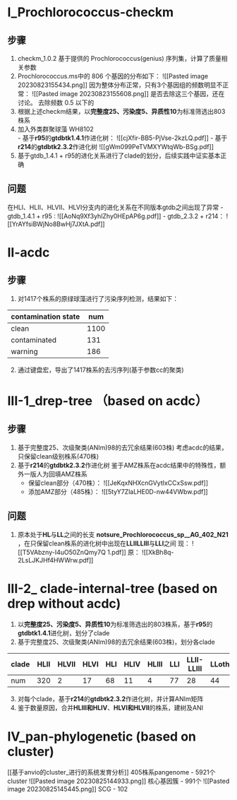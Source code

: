# I_Prochlorococcus-checkm
## 步骤
1. checkm_1.0.2 基于提供的 Prochlorococcus(genius) 序列集，计算了质量相关参数
2. Prochlorococcus.ms中的 806 个基因的分布如下：
   ![[Pasted image 20230823155434.png]]
   因为整体分布正常，只有3个基因组的频数明显不正常：
   ![[Pasted image 20230823155608.png]]
   是否去除这三个基因，还在讨论。
   去除频数 0.5 以下的
1. 根据上述checkm结果，以**完整度25、污染度5、异质性10**为标准筛选出803株系
2. 加入外类群聚球藻 WH8102  
       - 基于**r95**的**gtdbtk1.4.1**作进化树：
	      ![[cjXfir-BB5-PjVse-2kzLQ.pdf]]
       - 基于**r214**的**gtdbtk2.3.2**作进化树
	      ![[gWm099PeTVMXYWtqWb-BSg.pdf]]
5. 基于gtdb_1.4.1 + r95的进化关系进行了clade的划分，后续实践中证实基本正确

## 问题
在HLI、HLII、HLVII、HLVI分支内的进化关系在不同版本gtdb之间出现了异常
	- gtdb_1.4.1 + r95 :
		![[AoNq9Xf3yhlZhy0HEpAP6g.pdf]]
	- gtdb_2.3.2 + r214：
		![[YrAYfsiBWjNo8BwHj7JXtA.pdf]]

# II-acdc
## 步骤
1. 对1417个株系的原绿球藻进行了污染序列检测，结果如下：

| contamination state | num  |
|---------------------|------|
| clean               | 1100 |
| contaminated        | 131  |
| warning             | 186  |
2. 通过键盘宏，导出了1417株系的去污序列(基于参数cc的聚类)

# III-1_drep-tree （based on acdc）
## 步骤
1. 基于完整度25、次级聚类(ANIm)98的去冗余结果(603株)
   考虑acdc的结果，只保留clean级别株系(470株)
2. 基于**r214**的**gtdbtk2.3.2**作进化树
   鉴于AMZ株系在acdc结果中的特殊性，额外一版人为回填AMZ株系
	- 保留clean部分（470株）：
		![[JeKqxNHXcnGVytIxCCxSsw.pdf]]
	- 添加AMZ部分（485株）：
		![[5tyY7ZlaLHE0D-nw44VWbw.pdf]]
## 问题
1. 原本处于**HL**与**LL**之间的长支 **notsure_Prochlorococcus_sp__AG_402_N21** ，在只保留clean株系的进化树中出现在**LLIILLIII**与**LLI**之间
	现：
		![[T5VAbzny-I4uO50ZnQmy7Q 1.pdf]]
	原：
		![[XkBh8q-2LsLJKJHf4HWWrw.pdf]]
# III-2_ clade-internal-tree  (based on drep without acdc)
1. 以**完整度25、污染度5、异质性10**为标准筛选出的803株系，基于**r95**的**gtdbtk1.4.1**进化树，划分了clade
2. 基于完整度25、次级聚类(ANIm)98的去冗余结果(603株)，划分各clade

| clade | HLII | HLVII | HLVI | HLI | HLIV | HLIII | LLI | LLII-LLIII | LLother | LLIV | AMZ |
| ----- | ---- | ----- | ---- | --- | ---- | ----- | --- | ---------- | ------- | ---- | --- |
| num   | 320  | 2     | 17   | 68  | 11   | 4     | 77  | 28         | 44      | 14   | 15  |

3. 对每个clade，基于**r214**的**gtdbtk2.3.2**作进化树，并计算ANIm矩阵
4. 鉴于数量原因，合并**HLIII和HLIV**、**HLVI和HLVII**的株系，建树及ANI

# IV_pan-phylogenetic  (based on cluster)
[[基于anvio的cluster_进行的系统发育分析]]
405株系pangenome - 5921个cluster
![[Pasted image 20230825144933.png]]
核心基因簇 - 991个
![[Pasted image 20230825145445.png]]
SCG - 102
